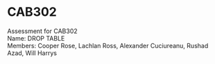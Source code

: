 # CAB302
Assessment for CAB302 <br>
Name: DROP TABLE<br>
Members: Cooper Rose, Lachlan Ross, Alexander Cuciureanu, Rushad Azad, Will Harrys
<br>


